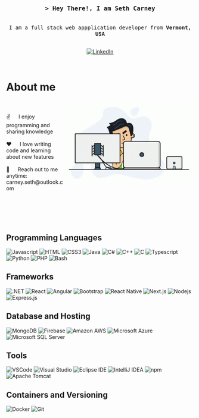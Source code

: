 
<!-- Intro  -->
<h3 align="center">
        <samp>&gt; Hey There!, I am Seth Carney </samp>
</h3>


<p align="center"> 
  <samp>
    <br>
     I am a full stack web appplication developer from <b>Vermont, USA</b>
    <br>
    <br>
  </samp>
</p>

<p align="center">
 <a href="https://linkedin.com/in/sethwcarney" target="_blank">
  <img src="https://img.shields.io/badge/LinkedIn-0077B5?style=for-the-badge&logo=linkedin&logoColor=white" alt="LinkedIn"/>
 </a>

</p>
<br />

<!-- About Section -->
 # About me
 
<p>
 <img align="right" width="350" src="/assets/programmer.gif" alt="Coding gif" />
  <br/> <br/>
 ✌️ &emsp; I enjoy programming and sharing knowledge <br/><br/>
 ❤️ &emsp; I love writing code and learning about new features<br/><br/>
 📧 &emsp; Reach out to me anytime: carney.seth@outlook.com<br/><br/>

</p>

<br/>
<br/>
<br/>

## Programming Languages

![Javascript](https://img.shields.io/badge/Javascript-F0DB4F?style=for-the-badge&labelColor=black&logo=javascript&logoColor=F0DB4F)
![HTML](https://img.shields.io/badge/HTML5-E34F26?style=for-the-badge&logo=html5&logoColor=white)
![CSS3](https://img.shields.io/badge/CSS3-1572B6?style=for-the-badge&logo=css3&logoColor=white)
![Java](https://img.shields.io/badge/Java-F80000?style=for-the-badge&logo=oracle&logoColor=white)
![C#](https://img.shields.io/badge/C%23-512BD4?style=for-the-badge&logo=csharp&logoColor=white)
![C++](https://img.shields.io/badge/C++-00599C?style=for-the-badge&logo=cplusplus&logoColor=white)
![C](https://img.shields.io/badge/C-A8B9CC?style=for-the-badge&logo=c&logoColor=white)
![Typescript](https://img.shields.io/badge/Typescript-007acc?style=for-the-badge&labelColor=black&logo=typescript&logoColor=007acc)
![Python](https://img.shields.io/badge/Python-3776AB?style=for-the-badge&labelColor=black&logo=python&logoColor=3776AB)
![PHP](https://img.shields.io/badge/PHP-777BB4?style=for-the-badge&labelColor=black&logo=php&logoColor=777BB4)
![Bash](https://img.shields.io/badge/Bash-4EAA25?style=for-the-badge&labelColor=black&logo=gnu-bash&logoColor=4EAA25)

## Frameworks

![.NET](https://img.shields.io/badge/.NET-5C2D91?style=for-the-badge&labelColor=black&logo=dotnet&logoColor=5C2D91)
![React](https://img.shields.io/badge/-React-61DBFB?style=for-the-badge&labelColor=black&logo=react&logoColor=61DBFB)
![Angular](https://img.shields.io/badge/Angular-DD0031?style=for-the-badge&logo=angular&logoColor=white)
![Bootstrap](https://img.shields.io/badge/Bootstrap-563D7C?style=for-the-badge&logo=bootstrap&logoColor=white)
![React Native](https://img.shields.io/badge/React_Native-20232A?style=for-the-badge&logo=react&logoColor=61DAFB)
![Next.js](https://img.shields.io/badge/next.js-000000?style=for-the-badge&logo=nextdotjs&logoColor=white)
![Nodejs](https://img.shields.io/badge/Nodejs-3C873A?style=for-the-badge&labelColor=black&logo=node.js&logoColor=3C873A)
![Express.js](https://img.shields.io/badge/Express.js-000000?style=for-the-badge&logo=express&logoColor=white)

## Database and Hosting

![MongoDB](https://img.shields.io/badge/MongoDB-4EA94B?style=for-the-badge&logo=mongodb&logoColor=white)
![Firebase](https://img.shields.io/badge/Firebase-FFCA28?style=for-the-badge&logo=firebase&logoColor=black)
![Amazon AWS](https://img.shields.io/badge/Amazon_AWS-232F3E?style=for-the-badge&logo=amazonaws&logoColor=white)
![Microsoft Azure](https://img.shields.io/badge/Microsoft_Azure-0089D6?style=for-the-badge&logo=microsoftazure&logoColor=white)
![Microsoft SQL Server](https://img.shields.io/badge/Microsoft_SQL_Server-CC2927?style=for-the-badge&logo=microsoftsqlserver&logoColor=white)

## Tools

![VSCode](https://img.shields.io/badge/Visual_Studio-0078d7?style=for-the-badge&logo=visual%20studio&logoColor=white)
![Visual Studio](https://img.shields.io/badge/Visual_Studio_Code-0078d7?style=for-the-badge&logo=visual%20studio%20code&logoColor=white)
![Eclipse IDE](https://img.shields.io/badge/Eclipse_IDE-2C2255?style=for-the-badge&logo=eclipseide&logoColor=white)
![IntelliJ IDEA](https://img.shields.io/badge/IntelliJ_IDEA-000000?style=for-the-badge&logo=intellijidea&logoColor=white)
![npm](https://img.shields.io/badge/npm-CB3837?style=for-the-badge&logo=npm&logoColor=white)
![Apache Tomcat](https://img.shields.io/badge/Apache_Tomcat-F8DC75?style=for-the-badge&logo=apachetomcat&logoColor=black)

## Containers and Versioning 

![Docker](https://img.shields.io/badge/Docker-2CA5E0?style=for-the-badge&logo=docker&logoColor=white)
![Git](https://img.shields.io/badge/Git-F05032?style=for-the-badge&logo=git&logoColor=white)


